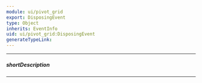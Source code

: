 ```yaml
---
module: ui/pivot_grid
export: DisposingEvent
type: Object
inherits: EventInfo
uid: ui/pivot_grid:DisposingEvent
generateTypeLink: 
---
```

---
##### shortDescription
<!-- Description goes here -->

---
<!-- Description goes here -->